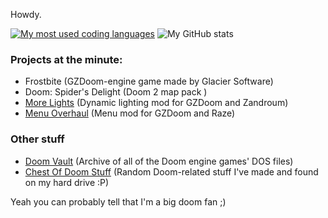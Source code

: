 Howdy.

[![My most used coding languages](https://github-readme-stats.vercel.app/api/top-langs/?username=snakiejakie)](https://github.com/anuraghazra/github-readme-stats)
![My GitHub stats](https://github-readme-stats.vercel.app/api?username=SnakieJakie&show_icons=true&title_color=2196F3&bg_color=212121&text_color=FAFAFA&hide_border=true)

### Projects at the minute:

- Frostbite (GZDoom-engine game made by Glacier Software)
- Doom: Spider's Delight (Doom 2 map pack )
- [More Lights](https://forum.zdoom.org/viewtopic.php?t=72206) (Dynamic lighting mod for GZDoom and Zandroum)
- [Menu Overhaul](https://github.com/SnakieJakie/Menu-Overhaul) (Menu mod for GZDoom and Raze)

### Other stuff
- [Doom Vault](https://github.com/SnakieJakie/Doom-Vault) (Archive of all of the Doom engine games' DOS files) 
- [Chest Of Doom Stuff](https://github.com/SnakieJakie/Chest-Of-Doom-Stuff) (Random Doom-related stuff I've made and found on my hard drive :P)

Yeah you can probably tell that I'm a big doom fan ;)
